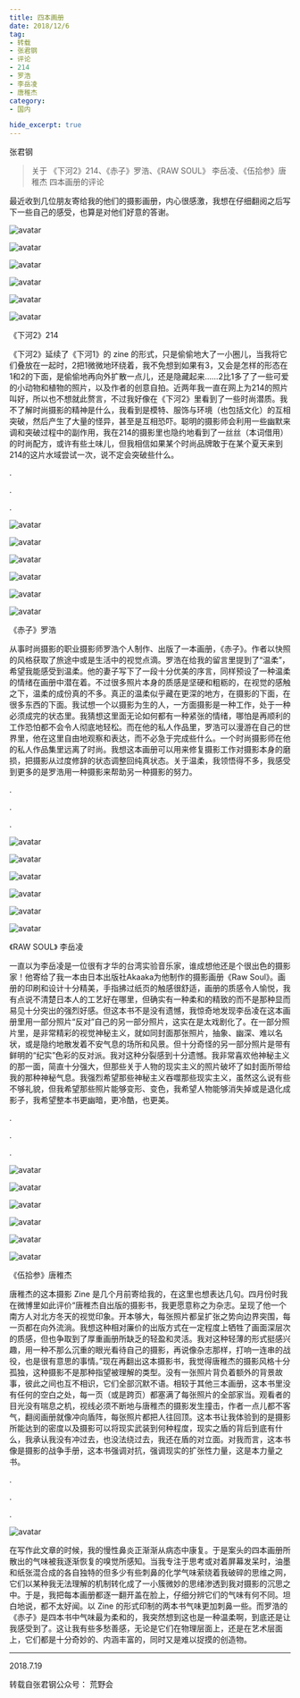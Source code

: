 ```yaml
---
title: 四本画册
date: 2018/12/6
tag:
- 转载
- 张君钢
- 评论
- 214
- 罗浩
- 李岳凌
- 唐稚杰
category:
- 国内

hide_excerpt: true
---
```


张君钢

> 关于 《下河2》214、《赤子》罗浩、《RAW SOUL》 李岳凌、《伍拾参》唐稚杰 四本画册的评论



<!--more-->

最近收到几位朋友寄给我的他们的摄影画册，内心很感激，我想在仔细翻阅之后写下一些自己的感受，也算是对他们好意的答谢。

![avatar](/images/0007/01.jpg)

![avatar](/images/0007/02.jpg)

![avatar](/images/0007/03.jpg)

![avatar](/images/0007/04.jpg)

![avatar](/images/0007/05.jpg)

![avatar](/images/0007/06.jpg)

《下河2》214



《下河2》延续了《下河1》的 zine 的形式，只是偷偷地大了一小圈儿，当我将它们叠放在一起时，2把1微微地环绕着，我不免想到如果有3，又会是怎样的形态在1和2的下面，是偷偷地再向外扩散一点儿，还是隐藏起来……2比1多了了一些可爱的小动物和植物的照片，以及作者的创意自拍。近两年我一直在网上为214的照片叫好，所以也不想就此赘言，不过我好像在《下河2》里看到了一些时尚潜质。我不了解时尚摄影的精神是什么，我看到是模特、服饰与环境（也包括文化）的互相突破，然后产生了大量的怪异，甚至是互相恐吓。聪明的摄影师会利用一些幽默来调和突破过程中的副作用，我在214的摄影里也隐约地看到了一丝丝（本词借用）的时尚配方，或许有些土味儿，但我相信如果某个时尚品牌敢于在某个夏天来到214的这片水域尝试一次，说不定会突破些什么。

.

.

.



![avatar](/images/0007/07.jpg)

![avatar](/images/0007/08.jpg)

![avatar](/images/0007/09.jpg)

![avatar](/images/0007/10.jpg)

![avatar](/images/0007/11.jpg)

![avatar](/images/0007/12.jpg)

《赤子》罗浩



从事时尚摄影的职业摄影师罗浩个人制作、出版了一本画册，《赤子》。作者以快照的风格获取了旅途中或是生活中的视觉点滴。罗浩在给我的留言里提到了“温柔”，希望我能感受到温柔。他的妻子写下了一段十分优美的序言，同样预设了一种温柔的情绪在画册中潜在着。不过很多照片本身的质感是坚硬和粗粝的，在视觉的感触之下，温柔的成份真的不多。真正的温柔似乎藏在更深的地方，在摄影的下面，在很多东西的下面。我试想一个以摄影为生的人，一方面摄影是一种工作，处于一种必须成完的状态里。我猜想这里面无论如何都有一种紧张的情绪，哪怕是再顺利的工作恐怕都不会令人彻底地轻松。而在他的私人作品里，罗浩可以漫游在自己的世界里，他在这里自由地观察和表达，而不必急于完成些什么。一个时尚摄影师在他的私人作品集里远离了时尚。我想这本画册可以用来修复摄影工作对摄影本身的磨损，把摄影从过度修辞的状态调整回纯真状态。关于温柔，我领悟得不多，我感受到更多的是罗浩用一种摄影来帮助另一种摄影的努力。

.

.

.



![avatar](/images/0007/13.jpg)

![avatar](/images/0007/14.jpg)

![avatar](/images/0007/15.jpg)

![avatar](/images/0007/16.jpg)

![avatar](/images/0007/17.jpg)

![avatar](/images/0007/18.jpg)

《RAW SOUL》 李岳凌



一直以为李岳凌是一位很有才华的台湾实验音乐家，谁成想他还是个很出色的摄影家！他寄给了我一本由日本出版社Akaaka为他制作的摄影画册《Raw Soul》。画册的印刷和设计十分精美，手指拂过纸页的触感很舒适，画册的质感令人愉悦，我有点说不清楚日本人的工艺好在哪里，但确实有一种柔和的精致的而不是那种显而易见十分突出的强烈好感。但这本书不是没有遗憾，我惊奇地发现李岳凌在这本画册里用一部分照片“反对”自己的另一部分照片，这实在是太戏剧化了。在一部分照片里，是非常精彩的视觉神秘主义，就如同封面那张照片，抽象、幽深、难以名状，或是隐约地散发着不安气息的场所和风景。但十分奇怪的另一部分照片是带有鲜明的“纪实”色彩的反对派。我对这种分裂感到十分遗憾。我非常喜欢他神秘主义的那一面，简直十分强大，但那些关于人物的现实主义的照片破坏了如封面所带给我的那种神秘气息。我强烈希望那些神秘主义吞噬那些现实主义，虽然这么说有些不够礼貌，但我希望那些照片能够变形、变色，我希望人物能够消失掉或是退化成影子，我希望整本书更幽暗，更冷酷，也更美。

.

.

.



![avatar](/images/0007/19.jpg)

![avatar](/images/0007/20.jpg)

![avatar](/images/0007/21.jpg)

![avatar](/images/0007/22.jpg)

![avatar](/images/0007/23.jpg)

![avatar](/images/0007/24.jpg)

《伍拾参》唐稚杰



唐稚杰的这本摄影 Zine 是几个月前寄给我的，在这里也想表达几句。四月份时我在微博里如此评价“唐稚杰自出版的摄影书，我更愿意称之为杂志。呈现了他一个南方人对北方冬天的视觉印象。开本够大，每张照片都呈扩张之势向边界突围，每一页都在向外流淌。我想这种相对廉价的出版方式在一定程度上牺牲了画面深层次的质感，但也争取到了厚重画册所缺乏的轻盈和灵活。我对这种轻薄的形式挺感兴趣，用一种不那么沉重的眼光看待自己的摄影，再说像杂志那样，打响一连串的战役，也是很有意思的事情。”现在再翻出这本摄影书，我觉得唐稚杰的摄影风格十分孤独，这种摄影不是那种指望被理解的类型。没有一张照片背负着额外的背景故事，彼此之间也互不相识，它们全部沉默不语。相较于其他三本画册，这本书里没有任何的空白之处，每一页（或是跨页）都塞满了每张照片的全部家当。观看者的目光没有喘息之机，视线必须不断地与唐稚杰的摄影发生撞击，作者一点儿都不客气，翻阅画册就像冲向盾阵，每张照片都把人往回顶。这本书让我体验到的是摄影所能达到的密度以及摄影可以将现实武装到何种程度，现实之盾的背后到底有什么，我承认我没有冲过去，也没法绕过去，我还在盾的对立面。对我而言，这本书像是摄影的战争手册，这本书强调对抗，强调现实的扩张性力量，这是本力量之书。

.

.

.



![avatar](/images/0007/25.jpg)

在写作此文章的时候，我的慢性鼻炎正渐渐从病态中康复。于是案头的四本画册所散出的气味被我逐渐恢复的嗅觉所感知。当我专注于思考或对着屏幕发呆时，油墨和纸张混合成的各自独特的但多少有些刺鼻的化学气味萦绕着我破碎的思维之网，它们以某种我无法理解的机制转化成了一小簇微妙的思绪渗透到我对摄影的沉思之中。于是，我把每本画册都逐一翻开盖在脸上，仔细分辨它们的气味有何不同。坦白地说，都不太好闻。以 Zine 的形式印制的两本书气味更加刺鼻一些。而罗浩的《赤子》是四本书中气味最为柔和的，我突然想到这也是一种温柔啊，到底还是让我感受到了。这让我有些多愁善感，无论是它们在物理层面上，还是在艺术层面上，它们都是十分奇妙的、内涵丰富的，同时又是难以捉摸的创造物。


---

2018.7.19

转载自张君钢公众号： 荒野会



















